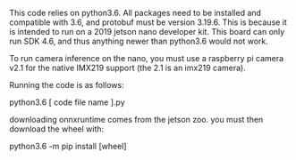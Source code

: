 This code relies on python3.6. All packages need to be installed and compatible with 3.6, and protobuf must be version 3.19.6.
This is because it is intended to run on a 2019 jetson nano developer kit. This board can only run SDK 4.6, and thus anything newer than python3.6 would not work.

To run camera inference on the nano, you must use a raspberry pi camera v2.1 for the native IMX219 support (the 2.1 is an imx219 camera).

Running the code is as follows:

python3.6 [ code file name ].py

downloading onnxruntime comes from the jetson zoo. you must then download the wheel with:

python3.6 -m pip install [wheel]
